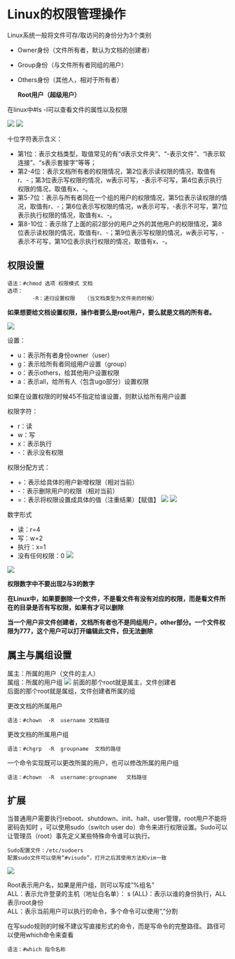 Linux的权限管理操作
=
Linux系统一般将文件可存/取访问的身份分为3个类别
* Owner身份（文件所有者，默认为文档的创建者）
* Group身份（与文件所有者同组的用户）
* Others身份（其他人，相对于所有者）

    **Root用户（超级用户）**


在linux中#ls -l可以查看文件的属性以及权限

![](image/指令/ls&#32;-la.jpg)
![](image/权限/drwx.jpg)

十位字符表示含义：
* 第1位：表示文档类型，取值常见的有“d表示文件夹”、“-表示文件”、“l表示软连接”、“s表示套接字”等等；
* 第2-4位：表示文档所有者的权限情况，第2位表示读权限的情况，取值有r、-；第3位表示写权限的情况，w表示可写，-表示不可写，第4位表示执行权限的情况，取值有x、-。
* 第5-7位：表示与所有者同在一个组的用户的权限情况，第5位表示读权限的情况，取值有r、-；第6位表示写权限的情况，w表示可写，-表示不可写，第7位表示执行权限的情况，取值有x、-。
* 第8-10位：表示除了上面的前2部分的用户之外的其他用户的权限情况，第8位表示读权限的情况，取值有r、-；第9位表示写权限的情况，w表示可写，-表示不可写，第10位表示执行权限的情况，取值有x、-。


权限设置
-
    语法：#chmod 选项 权限模式 文档
    选项：
			-R：递归设置权限	（当文档类型为文件夹的时候）

**如果想要给文档设置权限，操作者要么是root用户，要么就是文档的所有者。**

![](image/权限/权限字母形式.jpg)



设置：
* u：表示所有者身份owner（user）
* g：表示给所有者同组用户设置（group）
* o：表示others，给其他用户设置权限
* a：表示all，给所有人（包含ugo部分）设置权限  
  
如果在设置权限的时候45不指定给谁设置，则默认给所有用户设置

权限字符：
* r：读
* w：写
* x：表示执行
* -：表示没有权限

权限分配方式：
* +：表示给具体的用户新增权限（相对当前）
* -：表示删除用户的权限（相对当前）
* =：表示将权限设置成具体的值（注重结果）【赋值】
![](image/权限/chmod.jpg)
![](image/权限/chmod=.jpg)


数字形式

* 读：r=4
* 写：w=2
* 执行：x=1
* 没有任何权限：0
![](image/权限/chmod777.jpg)

![](image/权限/chmod0-7.jpg)


**权限数字中不要出现2与3的数字**

**在Linux中，如果要删除一个文件，不是看文件有没有对应的权限，而是看文件所在的目录是否有写权限，如果有才可以删除**

**当一个用户非文件创建者，文档所有者也不是同组用户，other部分。一个文件权限为777，这个用户可以打开编辑此文件，但无法删除**


属主与属组设置
-
属主：所属的用户（文件的主人）  
属组：所属的用户组
![](image/权限/属主和属组.jpg)
前面的那个root就是属主，文件创建者  
后面的那个root就是属组，文件创建者所属的组





更改文档的所属用户

    语法：#chown  -R  username 文档路径



更改文档的所属用户组

    语法：#chgrp  -R  groupname  文档的路径


一个命令实现既可以更改所属的用户，也可以修改所属的用户组

    语法：#chown  -R  username:groupname   文档路径




扩展
-
当普通用户需要执行reboot、shutdown、init、halt、user管理，root用户不能将密码告知时
，可以使用sudo（switch user do）命令来进行权限设置。Sudo可以让管理员（root）事先定义某些特殊命令谁可以执行。

`Sudo配置文件：/etc/sudoers`  
`配置sudo文件可以使用“#visudo”，打开之后其使用方法和vim一致`

![](image/权限/visudo.jpg)

Root表示用户名，如果是用户组，则可以写成“%组名”  
ALL：表示允许登录的主机（地址白名单）：  s
(ALL)：表示以谁的身份执行，ALL表示root身份  
ALL：表示当前用户可以执行的命令，多个命令可以使用“,”分割

在写sudo规则的时候不建议写直接形式的命令，而是写命令的完整路径。
路径可以使用which命令来查看

    语法：#which 指令名称







